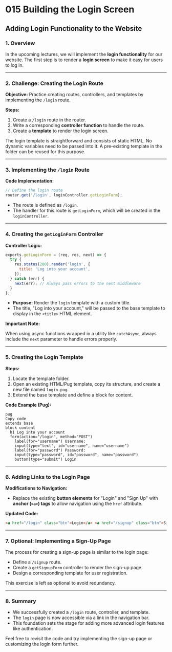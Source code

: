 # 015 Building the Login Screen

## Adding Login Functionality to the Website

### 1. Overview

In the upcoming lectures, we will implement the **login functionality** for our website. The first step is to render a **login screen** to make it easy for users to log in.

---

### 2. Challenge: Creating the Login Route

**Objective:** Practice creating routes, controllers, and templates by implementing the `/login` route.

**Steps:**

1. Create a `/login` route in the router.
2. Write a corresponding **controller function** to handle the route.
3. Create a **template** to render the login screen.

The login template is straightforward and consists of static HTML. No dynamic variables need to be passed into it. A pre-existing template in the folder can be reused for this purpose.

---

### 3. Implementing the `/login` Route

**Code Implementation:**

```jsx
// Define the login route
router.get('/login', loginController.getLoginForm);
```

- The route is defined as `/login`.
- The handler for this route is `getLoginForm`, which will be created in the `loginController`.

---

### 4. Creating the `getLoginForm` Controller

**Controller Logic:**

```jsx
exports.getLoginForm = (req, res, next) => {
  try {
    res.status(200).render('login', {
      title: 'Log into your account',
    });
  } catch (err) {
    next(err); // Always pass errors to the next middleware
  }
};
```

- **Purpose:** Render the `login` template with a custom title.
- The title, "Log into your account," will be passed to the base template to display in the `<title>` HTML element.

**Important Note:**

When using async functions wrapped in a utility like `catchAsync`, always include the `next` parameter to handle errors properly.

---

### 5. Creating the Login Template

**Steps:**

1. Locate the template folder.
2. Open an existing HTML/Pug template, copy its structure, and create a new file named `login.pug`.
3. Extend the base template and define a block for content.

**Code Example (Pug):**

```
pug
Copy code
extends base
block content
  h1 Log into your account
  form(action="/login", method="POST")
    label(for="username") Username:
    input(type="text", id="username", name="username")
    label(for="password") Password:
    input(type="password", id="password", name="password")
    button(type="submit") Login
```

---

### 6. Adding Links to the Login Page

**Modifications to Navigation:**

- Replace the existing **button elements** for "Login" and "Sign Up" with **anchor (`<a>`) tags** to allow navigation using the `href` attribute.

**Updated Code:**

```html
<a href="/login" class="btn">Login</a> <a href="/signup" class="btn">Sign Up</a>
```

---

### 7. Optional: Implementing a Sign-Up Page

The process for creating a sign-up page is similar to the login page:

- Define a `/signup` route.
- Create a `getSignupForm` controller to render the sign-up page.
- Design a corresponding template for user registration.

This exercise is left as optional to avoid redundancy.

---

### 8. Summary

- We successfully created a `/login` route, controller, and template.
- The `login` page is now accessible via a link in the navigation bar.
- This foundation sets the stage for adding more advanced login features like authentication.

Feel free to revisit the code and try implementing the sign-up page or customizing the login form further.
